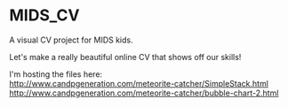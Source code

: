# MIDS_CV
A visual CV project for MIDS kids.

Let's make a really beautiful online CV that shows off our skills!

I'm hosting the files here:    
http://www.candpgeneration.com/meteorite-catcher/SimpleStack.html   
http://www.candpgeneration.com/meteorite-catcher/bubble-chart-2.html
